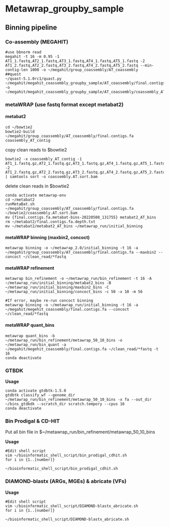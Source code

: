 # Metawrap_groupby_sample

## Binning pipeline
### Co-assembly (MEGAHIT)
```
#use bbnorm read
megahit -t 16 -m 0.95 -1 AT1_1.fastq,AT2_1.fastq,AT3_1.fastq,AT4_1.fastq,AT5_1.fastq -2 AT1_2.fastq,AT2_2.fastq,AT3_2.fastq,AT4_2.fastq,AT5_2.fastq --min-contig-len 1000 -o ~/megahit/group_coassembly/AT_coassembly
##quest
~/quast-5.1.0rc1/quast.py ~/megahit/megahit_coassembly_groupby_sample/AT_coassembly/final.contigs.fa -o ~/megahit/megahit_coassembly_groupby_sample/AT_coassembly/coassembly_AT_quast
```   

### metaWRAP (use fastq format except metabat2)
#### metabat2    
```   
cd ~/bowtie2    
bowtie2-build  ~/megahit/group_coassembly/AT_coassembly/final.contigs.fa coassembly_AT_contig   
```   
copy clean reads to $bowtie2    
```   
bowtie2 -x coassembly_AT_contig -1 AT1_1.fastq.gz,AT2_1.fastq.gz,AT3_1.fastq.gz,AT4_1.fastq.gz,AT5_1.fastq.gz -2  AT1_2.fastq.gz,AT2_2.fastq.gz,AT3_2.fastq.gz,AT4_2.fastq.gz,AT5_2.fastq.gz | samtools sort -o coassembly.AT.sort.bam  
```
delete clean reads in $bowtie2    
```
conda activate metawrap-env
cd ~/metabat2
runMetaBat.sh ~/megahit/group_coassembly/AT_coassembly/final.contigs.fa ~/bowtie2/coassembly.AT.sort.bam   
mv {final.contigs.fa.metabat-bins-20220508_131755} metabat2_AT_bins
rm ~/metabat2/final.contigs.fa.depth.txt  
mv ~/metabat2/metabat2_AT_bins ~/metawrap_run/initial_binning
```   
#### metaWRAP binning (maxbin2, concoct)   
 ```    
 metawrap binning -o ~/metawrap_2.0/initial_binning -t 16 -a ~/megahit/group_coassembly/AT_coassembly/final.contigs.fa --maxbin2 --concoct ~/clean_read/*fastq    
 ```
#### metaWRAP refinement  
```  
metawrap bin_refinement -o ~/metawrap_run/bin_refinement -t 16 -A ~/metawrap_run/initial_binning/metabat2_bins -B ~/metawrap_run/initial_binning/maxbin2_bins -C  ~/metawrap_run/initial_binning/concoct_bins -c 50 -x 10 -m 56 

#If error, maybe re-run concoct binning
metawrap binning -o ~/metawrap_run/initial_binning -t 16 -a ~/megahit/megehit_coassembly/final.contigs.fa --concoct ~/clean_read/*fastq
```  
#### metaWRAP quant_bins
```
metawrap quant_bins -b ~/metawrap_run/bin_refinement/metawrap_50_10_bins -o ~/metawrap_run/bin_quant -a ~/megahit/megehit_coassembly/final.contigs.fa ~/clean_read/*fastq -t 16  
conda deactivate
```

### GTBDK

**Usage**   
```   
conda activate gtdbtk-1.5.0   
gtdbtk classify_wf --genome_dir ~/metawrap_run/bin_refinement/metawrap_50_10_bins -x fa --out_dir ~/bins_gtdbdk --scratch_dir scratch.tempory --cpus 16    
conda deactivate
```  

### Bin Prodigal & CD-HIT  
Put all bin file in $\~/metawrap_run/bin_refinement/metawrap_50_10_bins  

**Usage**      
```  
#Edit shell script  
vim ~/bioinformatic_shell_script/bin_prodigal_cdhit.sh  
for i in {1..[number]}  

~/bioinformatic_shell_script/bin_prodigal_cdhit.sh  
```

### DIAMOND-blastx (ARGs, MGEs) & abricate (VFs)  
  
**Usage**  
```  
#Edit shell script  
vim ~/bioinformatic_shell_script/DIAMOND-blastx_abricate.sh 
for i in {1..[number]} 

~/bioinformatic_shell_script/DIAMOND-blastx_abricate.sh  
```  
